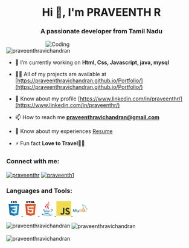 <h1 align="center">Hi 👋, I'm PRAVEENTH R</h1>
<h3 align="center">A passionate developer from Tamil Nadu</h3>
<img align="right" alt="Coding" width="400" src="https://raw.githubusercontent.com/TheDudeThatCode/TheDudeThatCode/master/Assets/Developer.gif">

<p align="left"> <img src="https://komarev.com/ghpvc/?username=praveenthravichandran&label=Profile%20views&color=0e75b6&style=flat" alt="praveenthravichandran" /> </p>

- 🌱 I’m currently working on **Html, Css, Javascript, java, mysql**

- 👨‍💻 All of my projects are available at [https://praveenthravichandran.github.io/Portfolio/](https://praveenthravichandran.github.io/Portfolio/)

- 📝 Know about my profile [https://www.linkedin.com/in/praveenthr/](https://www.linkedin.com/in/praveenthr/)

- 📫 How to reach me **praveenthravichandran@gmail.com**

- 📄 Know about my experiences <a href="https://drive.google.com/file/d/1-FUpp4p0isNvhPKAccAWa36DMYigpIeA/view?usp=drivesdk">Resume</a>

- ⚡ Fun fact **Love to Travel🚣‍♀️**

<h3 align="left">Connect with me:</h3>
<p align="left">
<a href="https://linkedin.com/in/praveenthr" target="blank"><img align="center" src="https://raw.githubusercontent.com/rahuldkjain/github-profile-readme-generator/master/src/images/icons/Social/linked-in-alt.svg" alt="praveenthr" height="30" width="40" /></a>
<a href="https://instagram.com/praveenth1" target="blank"><img align="center" src="https://raw.githubusercontent.com/rahuldkjain/github-profile-readme-generator/master/src/images/icons/Social/instagram.svg" alt="praveenth1" height="30" width="40" /></a>
</p>

<h3 align="left">Languages and Tools:</h3>
<p align="left"> <a href="https://www.w3schools.com/css/" target="_blank" rel="noreferrer"> <img src="https://raw.githubusercontent.com/devicons/devicon/master/icons/css3/css3-original-wordmark.svg" alt="css3" width="40" height="40"/> </a> <a href="https://www.w3.org/html/" target="_blank" rel="noreferrer"> <img src="https://raw.githubusercontent.com/devicons/devicon/master/icons/html5/html5-original-wordmark.svg" alt="html5" width="40" height="40"/> </a> <a href="https://www.java.com" target="_blank" rel="noreferrer"> <img src="https://raw.githubusercontent.com/devicons/devicon/master/icons/java/java-original.svg" alt="java" width="40" height="40"/> </a> <a href="https://developer.mozilla.org/en-US/docs/Web/JavaScript" target="_blank" rel="noreferrer"> <img src="https://raw.githubusercontent.com/devicons/devicon/master/icons/javascript/javascript-original.svg" alt="javascript" width="40" height="40"/> </a> <a href="https://www.mysql.com/" target="_blank" rel="noreferrer"> <img src="https://raw.githubusercontent.com/devicons/devicon/master/icons/mysql/mysql-original-wordmark.svg" alt="mysql" width="40" height="40"/> </a> </p>

<p><img align="left" src="https://github-readme-stats.vercel.app/api/top-langs?username=praveenthravichandran&show_icons=true&locale=en&layout=compact" alt="praveenthravichandran" /></p>

<p>&nbsp;<img align="center" src="https://github-readme-stats.vercel.app/api?username=praveenthravichandran&show_icons=true&locale=en" alt="praveenthravichandran" /></p>

<p><img align="center" src="https://github-readme-streak-stats.herokuapp.com/?user=praveenthravichandran&" alt="praveenthravichandran" /></p>
